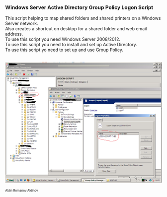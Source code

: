 ### Windows Server Active Directory Group Policy Logon Script

This script helping to map shared folders and shared printers on a Windows Server network.  <br/>
Also creates a shortcut on desktop for a shared folder and web email address.  <br/>
To use this script you need Windows Server 2008/2012.  <br/>
To use this script you need to install and set up Active Directory.  <br/>
To use this script yo need to set up and use Group Policy. <br/> 
<br/>

<picture>
    <img alt="Search product on online four Turkish supermarkets" src="https://github.com/apoleptika/WindowsServer-GroupPolicy-Logon-Script/blob/main/windows-logon-script-setup.png">
</picture>

<br/>

<sub><sup> Aldin Romanov Aldinov </sup></sub> <br>
